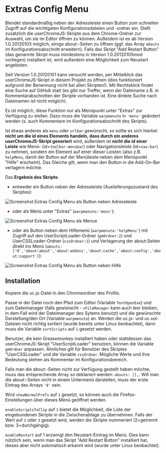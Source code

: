 # Extras Config Menu
Blendet standardmäßig neben der Adressleiste einen Button zum schnellen Zugriff auf die wichtigsten Konfigurationsdateien und -ordner ein. Stellt 
zusätzlich die userChromeJS-Skripte aus dem Chrome-Ordner zur Auswahl, um sie im Editor öffnen zu können. Außerdem ist es ab Version 1.0.20120103 
möglich, einige about:-Seiten zu öffnen (ggf. das Array `abouts` im Konfigurationsabschnitt erweitern). Falls das Skript "Add Restart Button" 
(das genannte Skript muss mindestens in Version 1.0.20120105mod vorliegen) installiert ist, wird außerdem eine Möglichkeit zum Neustart angeboten.

Seit Version  1.0.20120101 kann versucht werden, per Mittelklick das userChromeJS-Skript in diesem Projekt zu öffnen (dies funktioniert aufgrund der 
Benennung nicht bei allen Skripten!). Mit Rechtsklick findet eine Suche auf GitHub statt (es gibt nur Treffer, wenn der Dateiname z.B. in 
Kommentarabschnitten der Skripte vorhanden ist. Eine direkte Suche nach Dateinamen ist nicht möglich).

Es ist möglich, diese Funktion nur als Menüpunkt unter "Extras" zur Verfügung zu stellen. Dazu muss die Variable `warpmenuto` in `'menu'` geändert 
werden (s. auch Kommentare im Konfigurationsabschnitt des Skripts). 

Ist etwas anderes als `menu` oder `urlbar` gewünscht, so sollte es sich hierbei **nicht um die id eines Elements handeln, dass 
durch ein anderes userChromeJS-Skript generiert** wird, außerdem ist **nicht die id einer Leiste** wie Menü- (id=`toolbar-menubar`) oder 
Navigationsleiste (id=`nav-bar`) zu nehmen, sondern ein Element auf einer dieser Leisten (also z.B. `helpMenu`, damit der Button auf der 
Menüleiste neben dem Menüpunkt "Hilfe" erscheint). Das Gleiche gilt, wenn man den Button in die Add-On-Bar verlagern möchte.

Das **Ergebnis des Skripts**:

- entweder ein Button neben der Adressleiste (Auslieferungszustand des Skriptes):

![Screenshot Extras Config Menu als Button neben Adressleiste](https://github.com/ardiman/userChrome.js/raw/master/extras_config_menu/scr_extras_config_menu_btn.png)

- oder als Menü unter "Extras" (`warpmenuto:'menu'`):

![Screenshot Extras Config Menu als Menue](https://github.com/ardiman/userChrome.js/raw/master/extras_config_menu/scr_extras_config_menu_men.png)

- oder als Button neben dem Hilfemenü (`warpmenuto:'helpMenu'`) mit Zugriff auf den UserScriptLoader-Ordner (`gmOrdner:2`) und UserCSSLoader-Ordner 
(`cssOrdner:1`) und Verlagerung der about:Seiten direkt ins Menü (`abouts: ['0','about:about','about:addons','about:cache','about:config','about:support']`):

![Screenshot Extras Config Menu als Button neben Hilfe](https://github.com/ardiman/userChrome.js/raw/master/extras_config_menu/scr_extras_config_menu_btn2.png)

## Installation
Kopiere die uc.js-Datei in den Chromeordner des Profils. 

Passe in der Datei noch den Pfad zum Editor (Variable `TextOpenExe`) und zum Dateimanager 
(falls gewünscht - `vFileManager` kann auch leer bleiben, in dem Fall wird der Dateimanager des Sytems benutzt) und die gewünschte Darstellung/den Ort 
(Variable `warpmenuto`) an. Werden die uc.js- und uc.xul-Dateien nicht richtig sortiert (wurde bereits unter Linux beobachtet), dann muss die 
Variable `sortScripts` auf `1` gesetzt werden.

Benutzer, die kein Greasemonkey installiert haben oder stattdessen das userChromeJS-Skript "UserScriptLoader" benutzen, können die Variable 
`gmOrdner` anpassen. Ähnliches gilt für Benutzer des Skriptes "UserCSSLoader" und die Variable `cssOrdner`. Mögliche Werte und ihre Bedeutung stehen 
als Kommentar im Konfigurationsbereich.

Falls man die about:-Seiten nicht zur Verfügung gestellt haben möchte, muss das entsprechende Array so deklariert werden: `abouts: [],`. Will man die 
about:-Seiten nicht in einem Untermenü darstellen, muss der erste Eintrag des Arrays `'0'` sein.

Wird `showNormalPrefs` auf `1` gesetzt, so können auch die Firefox-Einstellungen über dieses Menü geöffnet werden.

`enableScriptsToClip` auf `1` bietet die Möglichkeit, die Liste der eingebundenen Skripte in die Zwischenablage zu übernehmen. Falls der Wert auf 
`2` oder `3` gesetzt wird, werden die Skripte nummeriert (2=getrennt bzw. 3=durchgängig).

`enableRestart` auf 1 erzwingt den Neustart-Eintrag im Menü. Dies kann nützlich sein, wenn man das Skript "Add Restart Button" installiert hat, dieses 
aber nicht automatisch erkannt wird (wurde unter Linux beobachtet).
